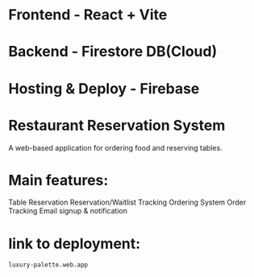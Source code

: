 # Frontend - React + Vite
# Backend - Firestore DB(Cloud)
# Hosting & Deploy - Firebase

# Restaurant Reservation System

A web-based application for ordering food and reserving tables.

# Main features:
Table Reservation
Reservation/Waitlist Tracking
Ordering System
Order Tracking
Email signup & notification

# link to deployment:
    luxury-palette.web.app


